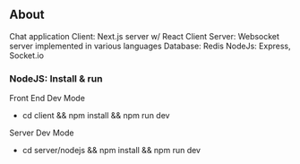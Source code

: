 ## About
Chat application
Client: Next.js server w/ React Client
Server: Websocket server implemented in various languages
Database: Redis
NodeJs: Express, Socket.io

### NodeJS: Install & run
Front End
Dev Mode
* cd client && npm install && npm run dev

Server
Dev Mode
* cd server/nodejs && npm install && npm run dev
